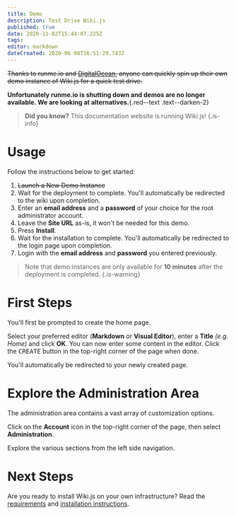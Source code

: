 ```yaml
---
title: Demo
description: Test Drive Wiki.js
published: true
date: 2020-11-02T15:44:07.225Z
tags: 
editor: markdown
dateCreated: 2020-06-08T16:51:29.743Z
---
```


~~Thanks to runme.io and [DigitalOcean](https://m.do.co/c/5f7445bfa4d0), anyone can quickly spin up their own demo instance of Wiki.js for a quick test drive.~~

**Unfortunately runme.io is shutting down and demos are no longer available. We are looking at alternatives.**{.red--text .text--darken-2}

> **Did you know?** This documentation website is running Wiki.js!
{.is-info}

# Usage

Follow the instructions below to get started:

1. ~~Launch a New Demo Instance~~
2. Wait for the deployment to complete. You'll automatically be redirected to the wiki upon completion.
3. Enter an **email address** and a **password** of your choice for the root administrator account.
4. Leave the **Site URL** as-is, it won't be needed for this demo.
5. Press **Install**.
6. Wait for the installation to complete. You'll automatically be redirected to the login page upon completion.
7. Login with the **email address** and **password** you entered previously.

> Note that demo instances are only available for **10 minutes** after the deployment is completed.
{.is-warning}

# First Steps

You'll first be prompted to create the home page.

Select your preferred editor (**Markdown** or **Visual Editor**), enter a **Title** *(e.g. Home)* and click **OK**. You can now enter some content in the editor. Click the <kbd>CREATE</kbd> button in the top-right corner of the page when done.

You'll automatically be redirected to your newly created page.

# Explore the Administration Area

The administration area contains a vast array of customization options.

Click on the <kbd><i class="mdi mdi-account-circle"></i></kbd> **Account** icon in the top-right corner of the page, then select **Administration**.

Explore the various sections from the left side navigation.

# Next Steps

Are you ready to install Wiki.js on your own infrastructure? Read the [requirements](/install/requirements) and [installation instructions](/install).